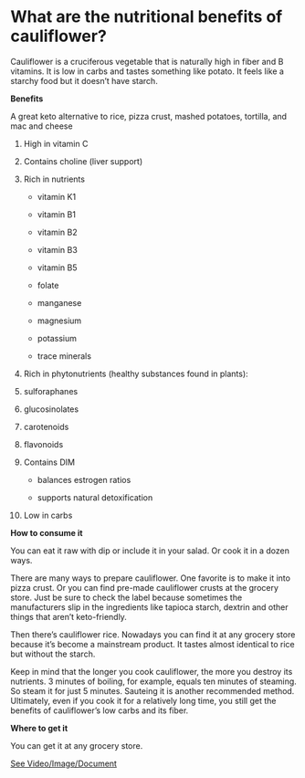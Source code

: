 # What are the nutritional benefits of cauliflower?

Cauliflower is a cruciferous vegetable that is naturally high in fiber and B vitamins. It is low in carbs and tastes something like potato. It feels like a starchy food but it doesn’t have starch.

**Benefits**

A great keto alternative to rice, pizza crust, mashed potatoes, tortilla, and mac and cheese

1. High in vitamin C

2. Contains choline (liver support)

3. Rich in nutrients

    - vitamin K1

    - vitamin B1

    - vitamin B2

    - vitamin B3

    - vitamin B5

    - folate

    - manganese

    - magnesium

    - potassium

    - trace minerals

4. Rich in phytonutrients (healthy substances found in plants):

5. sulforaphanes

6. glucosinolates

7. carotenoids

8. flavonoids

9. Contains DIM

    - balances estrogen ratios

    - supports natural detoxification

10. Low in carbs

**How to consume it**

You can eat it raw with dip or include it in your salad. Or cook it in a dozen ways.

There are many ways to prepare cauliflower. One favorite is to make it into pizza crust. Or you can find pre-made cauliflower crusts at the grocery store. Just be sure to check the label because sometimes the manufacturers slip in the ingredients like tapioca starch, dextrin and other things that aren’t keto-friendly.

Then there’s cauliflower rice. Nowadays you can find it at any grocery store because it’s become a mainstream product. It tastes almost identical to rice but without the starch.

Keep in mind that the longer you cook cauliflower, the more you destroy its nutrients. 3 minutes of boiling, for example, equals ten minutes of steaming. So steam it for just 5 minutes. Sauteing it is another recommended method. Ultimately, even if you cook it for a relatively long time, you still get the benefits of cauliflower’s low carbs and its fiber.

**Where to get it**

You can get it at any grocery store.

 [See Video/Image/Document](https://hls-player.drberg.com/asset?path=migrated-assets/the-6-cauliflower-health-benefits-keto-cauliflower-drberg)